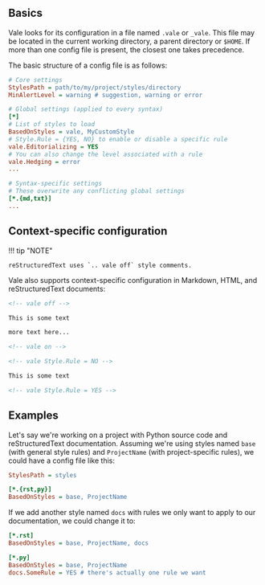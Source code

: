 ## Basics

Vale looks for its configuration in a file named `.vale` or `_vale`. This file may be located in the current working directory, a parent directory or `$HOME`. If more than one config file is present, the closest one takes precedence.

The basic structure of a config file is as follows:

```ini
# Core settings
StylesPath = path/to/my/project/styles/directory
MinAlertLevel = warning # suggestion, warning or error

# Global settings (applied to every syntax)
[*]
# List of styles to load
BasedOnStyles = vale, MyCustomStyle
# Style.Rule = {YES, NO} to enable or disable a specific rule
vale.Editorializing = YES
# You can also change the level associated with a rule
vale.Hedging = error
...

# Syntax-specific settings
# These overwrite any conflicting global settings
[*.{md,txt}]
...
```

## Context-specific configuration

!!! tip "NOTE"

    reStructuredText uses `.. vale off` style comments.

Vale also supports context-specific configuration in Markdown, HTML, and reStructuredText documents:

```html
<!-- vale off -->

This is some text

more text here...

<!-- vale on -->

<!-- vale Style.Rule = NO -->

This is some text

<!-- vale Style.Rule = YES -->
```

## Examples

Let's say we're working on a project with Python source code and reStructuredText documentation. Assuming we're using styles named `base` (with general style rules) and `ProjectName` (with project-specific rules), we could have a config file like this:

```ini
StylesPath = styles

[*.{rst,py}]
BasedOnStyles = base, ProjectName
```

If we add another style named `docs` with rules we only want to apply to our documentation, we could change it to:

```ini
[*.rst]
BasedOnStyles = base, ProjectName, docs

[*.py]
BasedOnStyles = base, ProjectName
docs.SomeRule = YES # there's actually one rule we want
```
